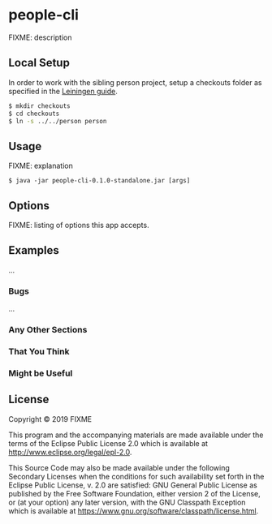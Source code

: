 # people-cli

FIXME: description

## Local Setup

In order to work with the sibling person project, setup a checkouts folder as
specified in the [Leiningen guide](https://github.com/technomancy/leiningen/blob/stable/doc/TUTORIAL.md). 

```bash
$ mkdir checkouts
$ cd checkouts
$ ln -s ../../person person
```

## Usage

FIXME: explanation

    $ java -jar people-cli-0.1.0-standalone.jar [args]

## Options

FIXME: listing of options this app accepts.

## Examples

...

### Bugs

...

### Any Other Sections
### That You Think
### Might be Useful

## License

Copyright © 2019 FIXME

This program and the accompanying materials are made available under the
terms of the Eclipse Public License 2.0 which is available at
http://www.eclipse.org/legal/epl-2.0.

This Source Code may also be made available under the following Secondary
Licenses when the conditions for such availability set forth in the Eclipse
Public License, v. 2.0 are satisfied: GNU General Public License as published by
the Free Software Foundation, either version 2 of the License, or (at your
option) any later version, with the GNU Classpath Exception which is available
at https://www.gnu.org/software/classpath/license.html.
